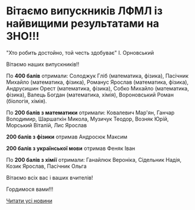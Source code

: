 # Вітаємо випускників ЛФМЛ із найвищими результатами на ЗНО!!!

"Хто робить достойно, той честь здобуває" І. Орновський

Вітаємо наших випускників!!

По **400 балів** отримали: Солоджук Гліб (математика, фізика), Пасічник Михайло (математика, фізика), Романус Ярослав (математика, фізика), Андрусишин Орест (математика, фізика), Собко Михайло (математика, фізика), Валець Богдан (математика, хімія), Вороновський Роман (біологія, хімія).

По **200 балів з математики** отримали:
Ковалевич Мар'ян, Ганчар Володимир, Шаршаткін Микола, Музичук Теодор, Возняк Юрій, Морський Віталій, Лис Ярослав

**200 балів з фізики** отримав Андросюк Максим

**200 балів з української мови** отримав Феняк Іван

По **200 балів з хімії** отримали: Ганайлюк Вероніка, Сідельник Надія, Козик Ярослав, Пасічник Ольга

Вітаємо всіх вас і ваших вчителів!

Гордимося вами!!!

[Читати усі новини](/news)

